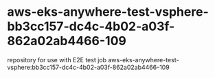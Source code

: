 # aws-eks-anywhere-test-vsphere-bb3cc157-dc4c-4b02-a03f-862a02ab4466-109
repository for use with E2E test job aws-eks-anywhere-test-vsphere:bb3cc157-dc4c-4b02-a03f-862a02ab4466-109
